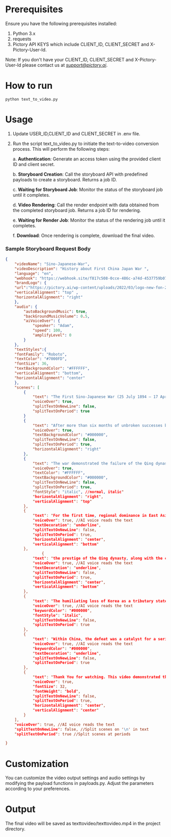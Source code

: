 # Prerequisites
Ensure you have the following prerequisites installed:

1. Python 3.x
2. requests
3. Pictory API KEYS which include CLIENT_ID, CLIENT_SECRET and X-Pictory-User-Id.    

Note: If you don't have your CLIENT_ID, CLIENT_SECRET and X-Pictory-User-Id please contact us at *support@pictory.ai*.

# How to run
```python text_to_video.py```

# Usage
 1. Update USER_ID,CLIENT_ID and CLIENT_SECRET in .env file.

 2. Run the script text_to_video.py to initiate the text-to-video conversion process. This will perform the following steps:

     a. **Authentication**: Generate an access token using the provided client ID and client secret.

     b. **Storyboard Creation**: Call the storyboard API with predefined payloads to create a storyboard. Returns a job ID.
     
     c. **Waiting for Storyboard Job**: Monitor the status of the storyboard job until it completes.
     
     d. **Video Rendering**: Call the render endpoint with data obtained from the completed storyboard job. Returns a job ID for rendering.
     
     e. **Waiting for Render Job**: Monitor the status of the rendering job until it completes.
     
     f. **Download**: Once rendering is complete, download the final video.

### Sample Storyboard Request Body
```json
{
    "videoName": "Sino-Japanese-War", 
    "videoDescription": "History about First China Japan War ", 
    "language": "en", 
    "webhook": "https://webhook.site/f817c508-0cce-486c-a74d-4537759b077f",
    "brandLogo": {
    "url":"https://pictory.ai/wp-content/uploads/2022/03/logo-new-fon-2t.png", 
    "verticalAlignment": "top" , 
    "horizontalAlignment": "right"
    },
    "audio": {
        "autoBackgroundMusic": true, 
        "backGroundMusicVolume": 0.5, 
        "aiVoiceOver": {
            "speaker": "Adam", 
            "speed": 100, 
            "amplifyLevel": 0 
        }
    },
    "textStyles":{
    "fontFamily": "Roboto",
    "textColor": "#7000FD",
    "fontSize": 36,
    "textBackgroundColor": "#FFFFFF",
    "verticalAlignment": "bottom",
    "horizontalAlignment": "center"
    },
    "scenes": [
        {
            "text": "The First Sino-Japanese War (25 July 1894 – 17 April 1895) or the First China–Japan War was a conflict between the Qing dynasty and Empire of Japan primarily over influence in Korea.",
            "voiceOver": true,
            "splitTextOnNewLine": false, 
            "splitTextOnPeriod": true 
        }
        {
            "text": "After more than six months of unbroken successes by Japanese land and naval forces and the loss of the port of Weihaiwei, the Qing government sued for peace in February 1895.",
            "voiceOver": true, 
            "textBackgroundColor": "#000000",
            "splitTextOnNewLine": false, 
            "splitTextOnPeriod": true,  
            "horizontalAlignment": "right"
        },
        {
            "text": "The war demonstrated the failure of the Qing dynasty's attempts to modernize its military and fend off threats to its sovereignty, especially when compared with Japan's successful Meiji Restoration.",
            "voiceOver": true, 
            "textColor": "#FFFFFF",
            "textBackgroundColor": "#000000",
            "splitTextOnNewLine": false, 
            "splitTextOnPeriod": true, 
            "fontStyle": "italic", //normal, italic"
            "horizontalAlignment": "right",
            "verticalAlignment": "top"
        },
        {
            "text": "For the first time, regional dominance in East Asia shifted from China to Japan;",
            "voiceOver": true, //AI voice reads the text
            "textDecoration": "underline",
            "splitTextOnNewLine": false, 
            "splitTextOnPeriod": true, 
            "horizontalAlignment": "center",
            "verticalAlignment": "bottom"
        },
                {
            "text": "the prestige of the Qing dynasty, along with the classical tradition in China, suffered a major blow.",
            "voiceOver": true, //AI voice reads the text
            "textDecoration": "underline",
            "splitTextOnNewLine": false, 
            "splitTextOnPeriod": true, 
            "horizontalAlignment": "center",
            "verticalAlignment": "bottom"
        },
        {
            "text": "The humiliating loss of Korea as a tributary state sparked an unprecedented public outcry.",
            "voiceOver": true, //AI voice reads the text
            "keywordColor": "#000000",
            "fontStyle": "italic",
            "splitTextOnNewLine": false, 
            "splitTextOnPeriod": true 
        },
        {
            "text": "Within China, the defeat was a catalyst for a series of political upheavals led by Sun Yat-sen and Kang Youwei, culminating in the 1911 Revolution and ultimate end of dynastic rule in China.",
            "voiceOver": true, //AI voice reads the text
            "keywordColor": "#000000",
            "textDecoration": "underline",
            "splitTextOnNewLine": false, 
            "splitTextOnPeriod": true 
        },
        {
            "text": "Thank You for watching. This video demonstrated the Pictory API's capability to add the Brand Logo and apply Text Styles",
            "voiceOver": true,
            "fontSize": 32,
            "fontWeight": "bold",
            "splitTextOnNewLine": false, 
            "splitTextOnPeriod": true,
            "horizontalAlignment": "center",
            "verticalAlignment": "center"
        }
    ],
    "voiceOver": true, //AI voice reads the text
    "splitTextOnNewLine": false, //Split scenes on '\n' in text
    "splitTextOnPeriod": true //Split scenes at periods

}
```

# Customization
You can customize the video output settings and audio settings by modifying the payload functions in payloads.py. Adjust the parameters according to your preferences.

# Output
The final video will be saved as texttovideo/texttovideo.mp4 in the project directory.


